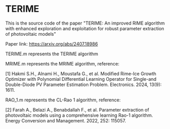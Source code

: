 # TERIME
This is the source code of the paper "TERIME: An improved RIME algorithm with enhanced exploration and exploitation for robust parameter extraction of photovoltaic models"

Paper link: https://arxiv.org/abs/2407.18986

TERIME.m represents the TERIME algorithm

MRIME.m  represents the MRIME algorithm, reference:

[1] Hakmi S.H., Alnami H., Moustafa G., et al. Modified Rime-Ice Growth Optimizer with Polynomial Differential Learning Operator for Single-and Double-Diode PV Parameter Estimation Problem. Electronics. 2024, 13(9): 1611.

RAO_1.m represents the CL-Rao 1 algorithm, reference:

[2] Farah A., Belazi A., Benabdallah F., et al. Parameter extraction of photovoltaic models using a comprehensive learning Rao-1 algorithm. Energy Conversion and Management. 2022, 252: 115057.
